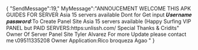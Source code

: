 {
"SendMessage":19,"
MyMessage":"ANNOUCEMENT WELCOME THIS APK GUIDES FOR SERVER Asia 15 servers available Dont for Get input 𝑼𝒔𝒆𝒓𝒏𝒂𝒎𝒆 𝒑𝒂𝒔𝒔𝒘𝒐𝒓𝒅:To Create Panel Site Asia 15 servers available (Happy Surfing VIP PANEL but PAID SERVERS:https:unlissh.com/ Special Thanks & Cridits" Owner Of Server Panel Site Tyler Alvarez For more Update please contact me 📞09511335208 Owner Application:Rico broqueza Agao
"
}
